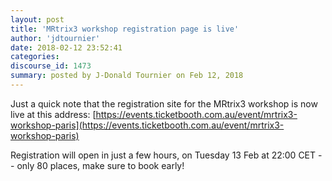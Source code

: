 ```yaml
---
layout: post
title: 'MRtrix3 workshop registration page is live'
author: 'jdtournier'
date: 2018-02-12 23:52:41
categories:
discourse_id: 1473
summary: posted by J-Donald Tournier on Feb 12, 2018
---
```

Just a quick note that the registration site for the MRtrix3 workshop is now live at this address: 
[https://events.ticketbooth.com.au/event/mrtrix3-workshop-paris](https://events.ticketbooth.com.au/event/mrtrix3-workshop-paris)

Registration will open in just a few hours, on Tuesday 13 Feb at 22:00 CET -- only 80 places, make sure to book early!
            